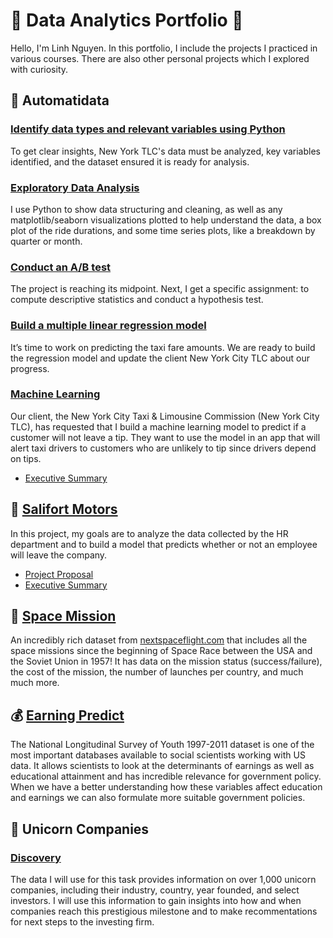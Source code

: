 # 🌟 Data Analytics Portfolio 🌟

Hello, I'm Linh Nguyen. In this portfolio, I include the projects I practiced in various courses. There are also other personal projects which I explored with curiosity.

## 🚖 Automatidata

### [Identify data types and relevant variables using Python](automatidata_1_start_python.ipynb)
To get clear insights, New York TLC's data must be analyzed, key variables identified, and the dataset ensured it is ready for analysis.

### [Exploratory Data Analysis](automatidata_2_eda.ipynb)
I use Python to show data structuring and cleaning, as well as any matplotlib/seaborn visualizations plotted to help understand the data, a box plot of the ride durations, and some time series plots, like a breakdown by quarter or month.

### [Conduct an A/B test](automatidata_3_statistics.ipynb)
The project is reaching its midpoint. Next, I get a specific assignment: to compute descriptive statistics and conduct a hypothesis test.

### [Build a multiple linear regression model](automatidata_4_regression_analysis.ipynb)
It’s time to work on predicting the taxi fare amounts. We are ready to build the regression model and update the client New York City TLC about our progress.

### [Machine Learning](automatidata_5_machine_learning.ipynb)
Our client, the New York City Taxi & Limousine Commission (New York City TLC), has requested that I build a machine learning model to predict if a customer will not leave a tip. They want to use the model in an app that will alert taxi drivers to customers who are unlikely to tip since drivers depend on tips.
* [Executive Summary](automatidata_executive-summary.pdf)

## 👔 [Salifort Motors](salifort_motors.ipynb)
In this project, my goals are to analyze the data collected by the HR department and to build a model that predicts whether or not an employee will leave the company.
* [Project Proposal](salifort-motors_project-proposal.pdf)
* [Executive Summary](salifort-motors_executive-summary.pdf)

## 🚀 [Space Mission](space_mission.ipynb)
An incredibly rich dataset from [nextspaceflight.com](https://nextspaceflight.com/launches/) that includes all the space missions since the beginning of Space Race between the USA and the Soviet Union in 1957! It has data on the mission status (success/failure), the cost of the mission, the number of launches per country, and much much more.

## 💰 [Earning Predict](earning_predict.ipynb)
The National Longitudinal Survey of Youth 1997-2011 dataset is one of the most important databases available to social scientists working with US data.
It allows scientists to look at the determinants of earnings as well as educational attainment and has incredible relevance for government policy.
When we have a better understanding how these variables affect education and earnings we can also formulate more suitable government policies.

##  🦄 Unicorn Companies
### [Discovery](unicorn_companies_discovery.ipynb)
The data I will use for this task provides information on over 1,000 unicorn companies, including their industry, country, year founded, and select investors. I will use this information to gain insights into how and when companies reach this prestigious milestone and to make recommentations for next steps to the investing firm.


